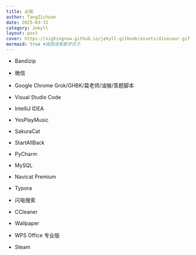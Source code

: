 ```yaml
---
title: 必装
author: TangZichuan
date: 2025-03-31
category: Jekyll
layout: post
cover: https://sighingnow.github.io/jekyll-gitbook/assets/dinosaur.gif #导入动画
mermaid: true #画图或者数学式子
---
```


- Bandizip

- 微信

- Google Chrome Grok/GHBK/莫老师/油猴/答题脚本

- Visual Studio Code

- IntelliJ IDEA

- YesPlayMusic

- SakuraCat

- StartAllBack

  

- PyCharm

- MySQL

- Navicat Premium

- Typora

- 闪电搜索

- CCleaner

- Wallpaper

- WPS Office 专业版

- Steam

